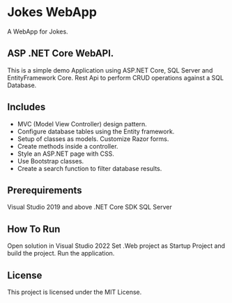 # Jokes WebApp
A WebApp for Jokes.

## ASP .NET Core WebAPI.
This is a simple demo Application using ASP.NET Core, SQL Server and EntityFramework Core. Rest Api to perform CRUD operations against a SQL Database.

## Includes
- MVC (Model View Controller) design pattern.
- Configure database tables using the Entity framework.
- Setup of classes as models. Customize Razor forms.
- Create methods inside a controller.
- Style an ASP.NET page with CSS.
- Use Bootstrap classes.
- Create a search function to filter database results.

## Prerequirements
Visual Studio 2019 and above
.NET Core SDK
SQL Server

## How To Run
Open solution in Visual Studio 2022
Set .Web project as Startup Project and build the project.
Run the application.

## License
This project is licensed under the MIT License.